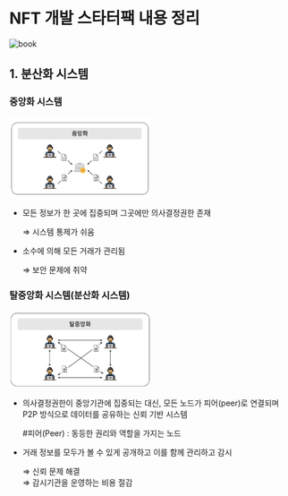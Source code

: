 # NFT 개발 스타터팩 내용 정리
![book](http://image.kyobobook.co.kr/images/book/large/821/l9791186710821.jpg)

## 1. 분산화 시스템
### 중앙화 시스템

<img src="./img/중앙화.png" width="50%">

- 모든 정보가 한 곳에 집중되며 그곳에만 의사결정권한 존재

    ⇒ 시스템 통제가 쉬움
    
- 소수에 의해 모든 거래가 관리됨
    
    ⇒ 보안 문제에 취약

### 탈중앙화 시스템(분산화 시스템)

<img src="./img/탈중앙화.png" width="50%">

- 의사결정권한이 중앙기관에 집중되는 대신, 모든 노드가 피어(peer)로 연결되며 P2P 방식으로 데이터를 공유하는 신뢰 기반 시스템
    <aside>
    #피어(Peer) : 동등한 권리와 역할을 가지는 노드
    </aside>
 
- 거래 정보를 모두가 볼 수 있게 공개하고 이를 함께 관리하고 감시

    ⇒ 신뢰 문제 해결    
    ⇒ 감시기관을 운영하는 비용 절감
